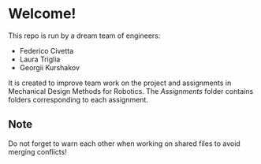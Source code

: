 # Welcome!

This repo is run by a dream team of engineers:

- Federico Civetta
- Laura Triglia
- Georgii Kurshakov

It is created to improve team work on the project and
assignments in Mechanical Design Methods for Robotics.
The *Assignments* folder contains folders corresponding to
each assignment.

## Note

Do not forget to warn each other when working on shared files
to avoid merging conflicts!